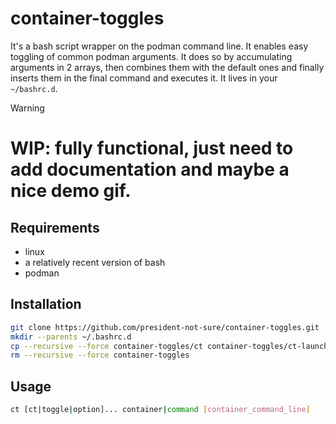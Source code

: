 # container-toggles

It's a bash script wrapper on the podman command line. It enables easy toggling of common podman arguments.
It does so by accumulating arguments in 2 arrays, then combines them with the default ones and finally inserts them in the final command and executes it.
It lives in your `~/bashrc.d`.

> [!WARNING]
> # WIP: fully functional, just need to add documentation and maybe a nice demo gif.

## Requirements

- linux
- a relatively recent version of bash
- podman

## Installation

```bash
git clone https://github.com/president-not-sure/container-toggles.git
mkdir --parents ~/.bashrc.d
cp --recursive --force container-toggles/ct container-toggles/ct-launcher ~/.bashrc.d/
rm --recursive --force container-toggles
```

## Usage

```bash
ct [ct|toggle|option]... container|command [container_command_line]
```
